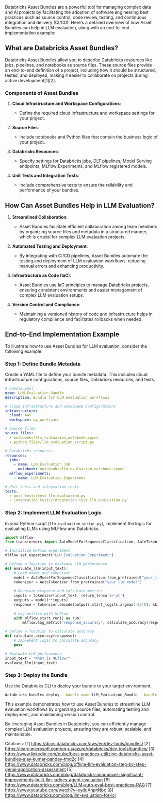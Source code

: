 Databricks Asset Bundles are a powerful tool for managing complex data and AI projects by facilitating the adoption of software engineering best practices such as source control, code review, testing, and continuous integration and delivery (CI/CD). Here's a detailed overview of how Asset Bundles can help in LLM evaluation, along with an end-to-end implementation example:

## What are Databricks Asset Bundles?

Databricks Asset Bundles allow you to describe Databricks resources like jobs, pipelines, and notebooks as source files. These source files provide an end-to-end definition of a project, including how it should be structured, tested, and deployed, making it easier to collaborate on projects during active development[1][2].

### Components of Asset Bundles

1. **Cloud Infrastructure and Workspace Configurations**:
   - Define the required cloud infrastructure and workspace settings for your project.

2. **Source Files**:
   - Include notebooks and Python files that contain the business logic of your project.

3. **Databricks Resources**:
   - Specify settings for Databricks jobs, DLT pipelines, Model Serving endpoints, MLflow Experiments, and MLflow registered models.

4. **Unit Tests and Integration Tests**:
   - Include comprehensive tests to ensure the reliability and performance of your bundles.

## How Can Asset Bundles Help in LLM Evaluation?

1. **Streamlined Collaboration**:
   - Asset Bundles facilitate efficient collaboration among team members by organizing source files and metadata in a structured manner, which is crucial for complex LLM evaluation projects.

2. **Automated Testing and Deployment**:
   - By integrating with CI/CD pipelines, Asset Bundles automate the testing and deployment of LLM evaluation workflows, reducing manual errors and enhancing productivity.

3. **Infrastructure as Code (IaC)**:
   - Asset Bundles use IaC principles to manage Databricks projects, ensuring consistent environments and easier management of complex LLM evaluation setups.

4. **Version Control and Compliance**:
   - Maintaining a versioned history of code and infrastructure helps in regulatory compliance and facilitates rollbacks when needed.

## End-to-End Implementation Example

To illustrate how to use Asset Bundles for LLM evaluation, consider the following example:

### Step 1: Define Bundle Metadata

Create a YAML file to define your bundle metadata. This includes cloud infrastructure configurations, source files, Databricks resources, and tests.

```yaml
# bundle.yaml
name: LLM_Evaluation_Bundle
description: Bundle for LLM evaluation workflows

# Cloud infrastructure and workspace configurations
infrastructure:
  cloud: AWS
  workspace: my_workspace

# Source files
source_files:
  - notebooks/llm_evaluation_notebook.ipynb
  - python_files/llm_evaluation_script.py

# Databricks resources
resources:
  jobs:
    - name: LLM_Evaluation_Job
      notebook: notebooks/llm_evaluation_notebook.ipynb
  mlflow_experiments:
    - name: LLM_Evaluation_Experiment

# Unit tests and integration tests
tests:
  - unit_tests/test_llm_evaluation.py
  - integration_tests/integration_test_llm_evaluation.py
```

### Step 2: Implement LLM Evaluation Logic

In your Python script (`llm_evaluation_script.py`), implement the logic for evaluating LLMs using MLFlow and Databricks.

```python
import mlflow
from transformers import AutoModelForSequenceClassification, AutoTokenizer

# Initialize MLFlow experiment
mlflow.set_experiment("LLM_Evaluation_Experiment")

# Define a function to evaluate LLM performance
def evaluate_llm(input_text):
    # Load model and tokenizer
    model = AutoModelForSequenceClassification.from_pretrained("your_llm_model")
    tokenizer = AutoTokenizer.from_pretrained("your_llm_model")
    
    # Generate response and calculate metrics
    inputs = tokenizer(input_text, return_tensors='pt')
    outputs = model(**inputs)
    response = tokenizer.decode(outputs.start_logits.argmax(-1)[0], skip_special_tokens=True)
    
    # Log metrics with MLFlow
    with mlflow.start_run() as run:
        mlflow.log_metric("response_accuracy", calculate_accuracy(response))

# Define a function to calculate accuracy
def calculate_accuracy(response):
    # Implement logic to calculate accuracy
    pass

# Evaluate LLM performance
input_text = "What is MLflow?"
evaluate_llm(input_text)
```

### Step 3: Deploy the Bundle

Use the Databricks CLI to deploy your bundle to your target environment.

```bash
databricks bundles deploy --bundle-name LLM_Evaluation_Bundle --bundle-file bundle.yaml
```

This example demonstrates how to use Asset Bundles to streamline LLM evaluation workflows by organizing source files, automating testing and deployment, and maintaining version control.

By leveraging Asset Bundles in Databricks, you can efficiently manage complex LLM evaluation projects, ensuring they are robust, scalable, and maintainable.

Citations:
[1] https://docs.databricks.com/aws/en/dev-tools/bundles/
[2] https://learn.microsoft.com/en-us/azure/databricks/dev-tools/bundles/
[3] https://www.linkedin.com/pulse/best-practices-utilizing-databricks-asset-bundles-ajay-kumar-pandey-tmq2c
[4] https://www.databricks.com/blog/offline-llm-evaluation-step-by-step-genai-application-assessment
[5] https://www.databricks.com/blog/databricks-announces-significant-improvements-built-llm-judges-agent-evaluation
[6] https://www.databricks.com/blog/LLM-auto-eval-best-practices-RAG
[7] https://www.youtube.com/watch?v=xyduXnphNbc
[8] https://www.databricks.com/blog/llm-evaluation-for-icl
